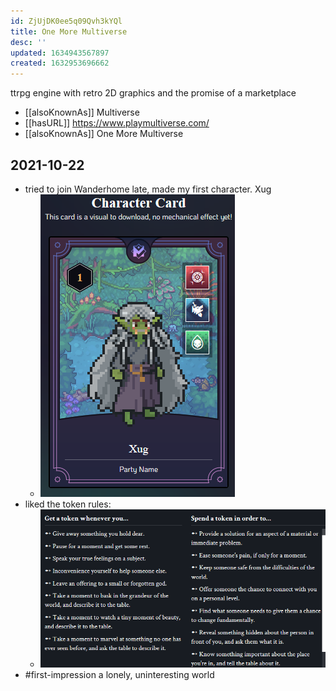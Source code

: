 ```yaml
---
id: ZjUjDK0ee5q09Qvh3kYQl
title: One More Multiverse
desc: ''
updated: 1634943567897
created: 1632953696662
---
```

ttrpg engine with retro 2D graphics and the promise of a marketplace

- [[alsoKnownAs]] Multiverse
- [[hasURL]] https://www.playmultiverse.com/
- [[alsoKnownAs]] One More Multiverse

## 2021-10-22

- tried to join Wanderhome late, made my first character. Xug
  - ![](/assets/images/2021-10-22-15-38-29.png)
- liked the token rules:
  - ![](/assets/images/2021-10-22-15-36-39.png)
- #first-impression a lonely, uninteresting world 